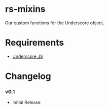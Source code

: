 # rs-mixins
Our custom functions for the Underscore object.


# Requirements
* [Underscore JS](http://underscorejs.org/)


# Changelog
### v0.1 

* Initial Release
